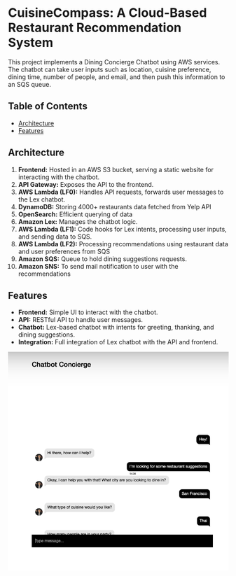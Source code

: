 # CuisineCompass: A Cloud-Based Restaurant Recommendation System

This project implements a Dining Concierge Chatbot using AWS services. The chatbot can take user inputs such as location, cuisine preference, dining time, number of people, and email, and then push this information to an SQS queue.

## Table of Contents
- [Architecture](#architecture)
- [Features](#features)

## Architecture

1. **Frontend:** Hosted in an AWS S3 bucket, serving a static website for interacting with the chatbot.
2. **API Gateway:** Exposes the API to the frontend.
3. **AWS Lambda (LF0):** Handles API requests, forwards user messages to the Lex chatbot.
4. **DynamoDB:** Storing 4000+ restaurants data fetched from Yelp API
5. **OpenSearch:** Efficient querying of data
6. **Amazon Lex:** Manages the chatbot logic.
7. **AWS Lambda (LF1):** Code hooks for Lex intents, processing user inputs, and sending data to SQS.
8. **AWS Lambda (LF2):** Processing recommendations using restaurant data and user preferences from SQS
9. **Amazon SQS:** Queue to hold dining suggestions requests.
10. **Amazon SNS:** To send mail notification to user with the recommendations

## Features

- **Frontend:** Simple UI to interact with the chatbot.
- **API:** RESTful API to handle user messages.
- **Chatbot:** Lex-based chatbot with intents for greeting, thanking, and dining suggestions.
- **Integration:** Full integration of Lex chatbot with the API and frontend.

![User Interaction](https://github.com/prasad2309/CuisineCompass/blob/main/chat1.png)

